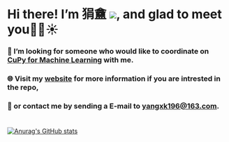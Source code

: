 # Hi there! I’m 狷盦 <img src="https://img.shields.io/badge/%E2%9D%A4-Python--Stata--Mplus-red">, and glad to meet you👋😀☀

### 👀 I’m looking for someone who would like to coordinate on [CuPy for Machine Learning](https://github.com/ImJuanan/cupyml) with me.  

### 🌐 Visit my [website](https://www.yangxk196.com) for more information if you are intrested in the repo, 

### 📧 or contact me by sending a E-mail to yangxk196@163.com.
#   

[![Anurag's GitHub stats](https://github-readme-stats.vercel.app/api?username=ImJuanan&hide=contribs,prs&show_icons=true&bg_color=135,F05F57,360940&text_color=f4f4f4&title_color=f4f4f4&icon_color=f4f4f4)](https://github.com/anuraghazra/github-readme-stats)
